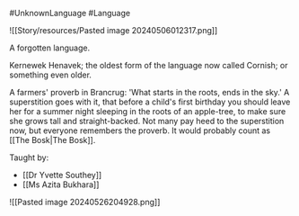 #UnknownLanguage #Language 

![[Story/resources/Pasted image 20240506012317.png]]

A forgotten language.

Kernewek Henavek; the oldest form of the language now called Cornish; or something even older.

A farmers' proverb in Brancrug: 'What starts in the roots, ends in the sky.' A superstition goes with it, that before a child's first birthday you should leave her for a summer night sleeping in the roots of an apple-tree, to make sure she grows tall and straight-backed. Not many pay heed to the superstition now, but everyone remembers the proverb. It would probably count as [[The Bosk|The Bosk]].

Taught by:
- [[Dr Yvette Southey]]
- [[Ms Azita Bukhara]]

![[Pasted image 20240526204928.png]]